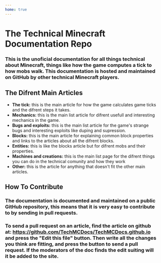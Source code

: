 ```yaml
---
home: true
---
```


# The Technical Minecraft Documentation Repo
### This is the unoficial documentation for all things technical about Minecraft, things like how the game computes a tick to how mobs walk. This documentation is hosted and maintained on GitHub by other technical Minecraft players.

## The Difrent Main Articles
- **The tick:** this is the main article for how the game calculates game ticks and the difrent steps it takes.
- **Mechanics:** this is the main list article for difrent usefull and interesting mechanics in the game.
- **Bugs and exploits:** this is the main list article for the game's strange bugs and interesting exploits like duping and supression.
- **Blocks:** this is the main article for explaining common block properties and links to the articles about all the difrent blocks.
- **Entities:** this is like the blocks article but for difrent mobs and their properties.
- **Machines and creations:** this is the main list page for the difrent things you can do in the technical comunity and how they work
- **Other:** this is the article for anything that doesn't fit the other main articles.

## How To Contribute
### The documentation is documented and maintained on a public GitHub repository, this means that it is very easy to contribute to by sending in pull requests.

### To send a pull request on an article, find the article on github at: https://github.com/TechMCDocs/TechMCDocs.github.io and press the "Edit this file" button. Then write all the changes you think are fitting, and press the button to send a pull request. If the moderators of the doc finds the edit suiting will it be added to the site.
